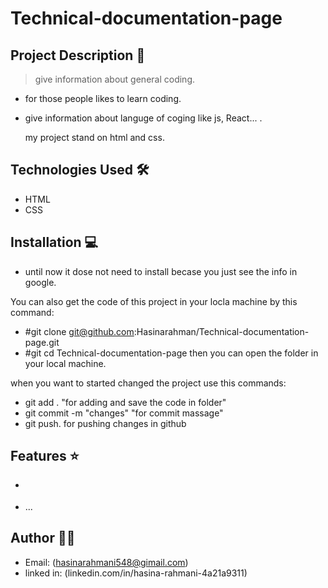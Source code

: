 # Technical-documentation-page

## Project Description 📝

> give information about general coding.
- for those people likes to learn coding.
- give information about languge of coging like js, React... .

  my project stand on html and css.


## Technologies Used 🛠️

- HTML
- CSS

## Installation 💻
- until now it dose not need to install becase you just see the info in google.


You can also get the code of this project in your locla machine by this command:
- #git clone git@github.com:Hasinarahman/Technical-documentation-page.git
- #git cd Technical-documentation-page
then you can open the folder in your local machine.

when you want to started changed the project use this commands:
- git add . "for adding and save the code in folder"
- git commit -m "changes"  "for commit massage"
- git push. for pushing changes in github


## Features ⭐

- <nav id="navbar">
- <section>...</section>

## Author 👩‍💻
- Email: (hasinarahmani548@gimail.com)
- linked in: (linkedin.com/in/hasina-rahmani-4a21a9311)
